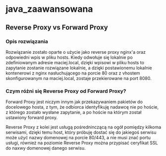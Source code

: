 # java_zaawansowana

## Reverse Proxy vs Forward Proxy
### Opis rozwiązania
Rozwiązanie zostało oparte o użycie jako reverse proxy nginx'a oraz odpowiedni wpis w pliku hosts.
Kiedy odwołuje się lokalnie po zdefiniowanym adresie maciej.local, dzięki wpisowi w pliku hosts to zapytanie zostanie rozwiązane lokalnie, a dzięki postawionemu lokalnie kontenerowi z nginx nasłuchującego na porcie 80 oraz z vhostem skonfigurowanym na maciej.local, zostaje przekierowane na port 8080.
### Czym różni się Reverse Proxy od Forward Proxy?
Forward Proxy jest niczym innym jak przekazywaniem pakietów do docelowego hosta, z tym, że odbiorca identyfikuję nadawcę nie po hoście, z którego zostało wysłane zapytanie, a po hoście na którym został ustawiony forward proxy.

Reverse Proxy z kolei jest usługą pośredninczącą na ogół pomiędzy kilkoma serwisami, dzięki temu host, który próbuję dostać się do jakiegoś serwisu może użyć nazwy domenowej na porcie 80/443, a nie musi znać portu usługi, również na poziomie Reverse Proxy można przypisać ceryfikat SSL do naxwy domenowej danego serwisu.
